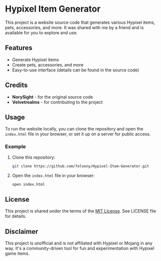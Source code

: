 # Hypixel Item Generator

This project is a website source code that generates various Hypixel items, pets, accessories, and more. It was shared with me by a friend and is available for you to explore and use.

## Features
- Generate Hypixel items
- Create pets, accessories, and more
- Easy-to-use interface (details can be found in the source code)

## Credits
- **NorySight** - for the original source code
- **Velvetrealms** - for contributing to the project

## Usage
To run the website locally, you can clone the repository and open the `index.html` file in your browser, or set it up on a server for public access.

### Example
1. Clone this repository:
    ```bash
    git clone https://github.com/feloony/Hypixel-Item-Generator.git
    ```

2. Open the `index.html` file in your browser:
    ```bash
    open index.html
    ```

## License
This project is shared under the terms of the [MIT License](LICENSE). See LICENSE file for details.

## Disclaimer
This project is unofficial and is not affiliated with Hypixel or Mojang in any way. It's a community-driven tool for fun and experimentation with Hypixel game items.
